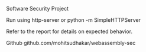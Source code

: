 Software Security Project

Run using http-server or python -m SimpleHTTPServer

Refer to the report for details on expected behavior.

Github
github.com/mohitsudhakar/webassembly-sec
